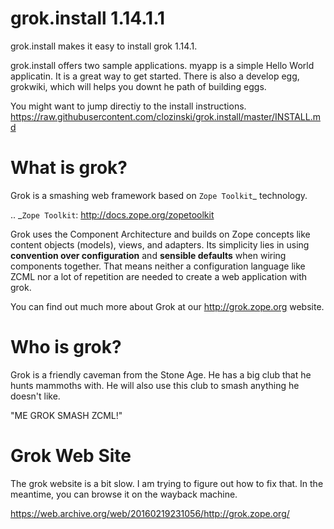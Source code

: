 grok.install 1.14.1.1
===================
grok.install  makes it easy to install grok 1.14.1. 

grok.install offers two sample applications.  myapp is a simple Hello  World applicatin.  It is a great way to get started.  There is also a develop egg, grokwiki, which will helps you downt he path of building eggs. 

You might want to jump directiy to the 
install instructions. https://raw.githubusercontent.com/clozinski/grok.install/master/INSTALL.md


What is grok?
=============

Grok is a smashing web framework based on `Zope Toolkit`_ technology.

.. _`Zope Toolkit`: http://docs.zope.org/zopetoolkit

Grok uses the Component Architecture and builds on Zope concepts like
content objects (models), views, and adapters.  Its simplicity lies in
using **convention over configuration** and **sensible defaults** when
wiring components together.  That means neither a configuration
language like ZCML nor a lot of repetition are needed to create a web
application with grok.

You can find out much more about Grok at our http://grok.zope.org
website.

Who is grok?
============

Grok is a friendly caveman from the Stone Age.  He has a big club that
he hunts mammoths with.  He will also use this club to smash anything
he doesn't like.

"ME GROK SMASH ZCML!"


Grok Web Site
==============

The grok website is a bit slow.  I am trying to figure out how to fix that. 
In the meantime, you can browse it on the wayback machine. 

https://web.archive.org/web/20160219231056/http://grok.zope.org/

